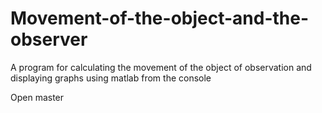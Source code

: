 # Movement-of-the-object-and-the-observer
A program for calculating the movement of the object of observation and displaying graphs using matlab from the console

Open master 

